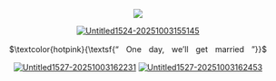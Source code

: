 <div align="center">

![](https://komarev.com/ghpvc/?username=ivangaze&color=ffaece&label=ㅤ+ㅤ+peasants+ㅤ+ㅤ&style=plastic&base=1324)


<div align="center"> 
<a href="https://imgbb.com/"><img src="https://i.ibb.co/yvKc6PF/Untitled1524-20251003155145.png" alt="Untitled1524-20251003155145" border="0"></a>
    
  $\textcolor{hotpink}{\textsf{“ㅤOneㅤday,ㅤwe’llㅤgetㅤmarriedㅤ”}}$

[<img src="https://i.ibb.co/7PdJBcw/Untitled1527-20251003162231.png" alt="Untitled1527-20251003162231" border="0"></a>](https://virange.atabook.org) [<img src="https://i.ibb.co/0pNDWCTX/Untitled1527-20251003162453.png" alt="Untitled1527-20251003162453" border="0"></a>](https://ivangaze.straw.page)
